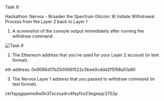 Task 9:

 Hackathon: Nervos - Broaden the Spectrum
Gitcoin: 9) Initiate Withdrawal Process from the Layer 2 back to Layer 1

1. A screenshot of the console output immediately after running the withdraw command.

![Task 9](https://user-images.githubusercontent.com/82784007/129453679-050d0a07-a682-4c0b-9317-b4af21ac3feb.png)

2. The Ethereum address that you've used for your Layer 2 account (in text format).

eth address: 0x9066d17b250066f522c5bee0cddd2f5f68a51a90

3. The Nervos Layer 1 address that you passed to withdraw command (in text format).

ckt1qyqgqwms8w5h37xczsydrv4fayfzs23egxqqr2752p
